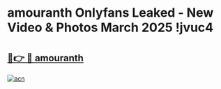 # amouranth Onlyfans Leaked - New Video & Photos March 2025 !jvuc4

# <h2><a href="https://qafsnt.iuczelnia.edu.pl?title=amouranth&ref=jvuc4">🔗👉 🔴 amouranth</a></h2>

[![acn](https://github.com/user-attachments/assets/0f9c940e-d8b0-45ae-aac7-cd30a18b3e1c)](https://qafsnt.iuczelnia.edu.pl?title=amouranth&ref=jvuc4)

